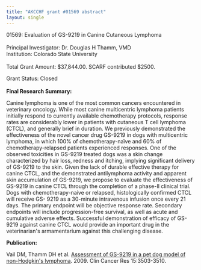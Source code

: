 ```yaml
---
title: "AKCCHF grant #01569 abstract"
layout: single
---
```


01569: Evaluation of GS-9219 in Canine Cutaneous Lymphoma \
 \
Principal Investigator: Dr. Douglas H Thamm, VMD \
Institution: Colorado State University \
 \
Total Grant Amount: \$37,844.00. SCARF contributed \$2500.

Grant Status: Closed\
 \
**Final Research Summary:**

Canine lymphoma is one of the most common cancers encountered in
veterinary oncology. While most canine multicentric lymphoma patients
initially respond to currently available chemotherapy protocols,
response rates are considerably lower in patients with cutaneous T cell
lymphoma (CTCL), and generally brief in duration. We previously
demonstrated the effectiveness of the novel cancer drug GS-9219 in dogs
with multicentric lymphoma, in which 100% of chemotherapy-naïve and 60%
of chemotherapy-relapsed patients experienced responses. One of the
observed toxicities in GS-9219 treated dogs was a skin change
characterized by hair loss, redness and itching, implying significant
delivery of GS-9219 to the skin. Given the lack of durable effective
therapy for canine CTCL, and the demonstrated antilymphoma activity and
apparent skin accumulation of GS-9219, we propose to evaluate the
effectiveness of GS-9219 in canine CTCL through the completion of a
phase-II clinical trial. Dogs with chemotherapy-naive or relapsed,
histologically confirmed CTCL will receive GS- 9219 as a 30-minute
intravenous infusion once every 21 days. The primary endpoint will be
objective response rate. Secondary endpoints will include
progression-free survival, as well as acute and cumulative adverse
effects. Successful demonstration of efficacy of GS-9219 against canine
CTCL would provide an important drug in the veterinarian's
armamentarium against this challenging disease.

**Publication:**

Vail DM, Thamm DH et al. [Assessment of GS-9219 in a pet dog model of
non-Hodgkin's
lymphoma](https://aacrjournals.org/clincancerres/article/15/10/3503/73474/Assessment-of-GS-9219-in-a-Pet-Dog-Model-of-Non). 2009. Clin Cancer Res 15:3503-3510.
